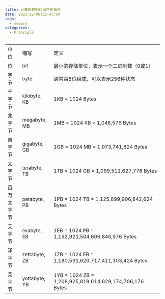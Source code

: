 ```yaml
---
title: 计算机数据存储常用单位
date: 2023-12-08T15:43:00
tags:
  - memory
categories:
  - Principle
---
```

|   |   |   |
|---|---|---|
|单位|缩写|定义|
|位|bit|最小的存储单位，表示一个二进制数（0或1）|
|字节|byte|通常由8位组成，可以表示256种状态|
|千字节|kilobyte, KB|1KB = 1024 Bytes|
|兆字节|megabyte, MB|1MB = 1024 KB = 1,048,576 Bytes|
|吉字节|gigabyte, GB|1GB = 1024 MB = 1,073,741,824 Bytes|
|太字节|terabyte, TB|1TB = 1024 GB = 1,099,511,627,776 Bytes|
|百万太字节|petabyte, PB|1PB = 1024 TB = 1,125,899,906,842,624 Bytes|
|艾字节|exabyte, EB|1EB = 1024 PB = 1,152,921,504,606,846,976 Bytes|
|泽字节|zettabyte, ZB|1ZB = 1024 EB = 1,180,591,620,717,411,303,424 Bytes|
|尧字节|yottabyte, YB|1YB = 1024 ZB = 1,208,925,819,614,629,174,706,176 Bytes|
